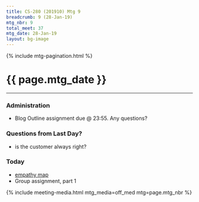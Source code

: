 ```yaml
---
title: CS-280 (201910) Mtg 9
breadcrumb: 9 (28-Jan-19)
mtg_nbr: 9
total_meet: 37
mtg_date: 28-Jan-19
layout: bg-image
---
```

{% include mtg-pagination.html %}
<h1 class="text-center">{{ page.mtg_date }}</h1>
<hr />

### Administration
* Blog Outline assignment due @ 23:55. Any questions?

### Questions from Last Day?
* is the customer always right?

### Today
* [empathy map](https://www.nngroup.com/articles/empathy-mapping/)
* Group assignment, part 1

{% include meeting-media.html mtg_media=off_med mtg=page.mtg_nbr %}
